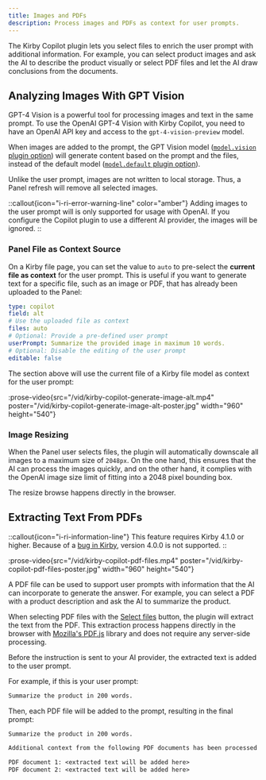 ```yaml
---
title: Images and PDFs
description: Process images and PDFs as context for user prompts.
---
```


The Kirby Copilot plugin lets you select files to enrich the user prompt with additional information. For example, you can select product images and ask the AI to describe the product visually or select PDF files and let the AI draw conclusions from the documents.

## Analyzing Images With GPT Vision

GPT-4 Vision is a powerful tool for processing images and text in the same prompt. To use the OpenAI GPT-4 Vision with Kirby Copilot, you need to have an OpenAI API key and access to the `gpt-4-vision-preview` model.

When images are added to the prompt, the GPT Vision model ([`model.vision` plugin option](/docs/configuration/global#model)) will generate content based on the prompt and the files, instead of the default model ([`model.default` plugin option](/docs/configuration/global#model)).

Unlike the user prompt, images are not written to local storage. Thus, a Panel refresh will remove all selected images.

::callout{icon="i-ri-error-warning-line" color="amber"}
Adding images to the user prompt will is only supported for usage with OpenAI. If you configure the Copilot plugin to use a different AI provider, the images will be ignored.
::

### Panel File as Context Source

On a Kirby file page, you can set the value to `auto` to pre-select the **current file as context** for the user prompt. This is useful if you want to generate text for a specific file, such as an image or PDF, that has already been uploaded to the Panel:

```yaml [sections/copilot.yml]
type: copilot
field: alt
# Use the uploaded file as context
files: auto
# Optional: Provide a pre-defined user prompt
userPrompt: Summarize the provided image in maximum 10 words.
# Optional: Disable the editing of the user prompt
editable: false
```

The section above will use the current file of a Kirby file model as context for the user prompt:

:prose-video{src="/vid/kirby-copilot-generate-image-alt.mp4" poster="/vid/kirby-copilot-generate-image-alt-poster.jpg" width="960" height="540"}

### Image Resizing

When the Panel user selects files, the plugin will automatically downscale all images to a maximum size of `2048px`. On the one hand, this ensures that the AI can process the images quickly, and on the other hand, it complies with the OpenAI image size limit of fitting into a 2048 pixel bounding box.

The resize browse happens directly in the browser.

## Extracting Text From PDFs

::callout{icon="i-ri-information-line"}
This feature requires Kirby 4.1.0 or higher. Because of a [bug in Kirby](https://github.com/getkirby/kirby/pull/6135), version 4.0.0 is not supported.
::

:prose-video{src="/vid/kirby-copilot-pdf-files.mp4" poster="/vid/kirby-copilot-pdf-files-poster.jpg" width="960" height="540"}

A PDF file can be used to support user prompts with information that the AI can incorporate to generate the answer. For example, you can select a PDF with a product description and ask the AI to summarize the product.

When selecting PDF files with the [Select files](/docs/configuration/section#files) button, the plugin will extract the text from the PDF. This extraction process happens directly in the browser with [Mozilla's PDF.js](https://github.com/mozilla/pdf.js) library and does not require any server-side processing.

Before the instruction is sent to your AI provider, the extracted text is added to the user prompt.

For example, if this is your user prompt:

```txt
Summarize the product in 200 words.
```

Then, each PDF file will be added to the prompt, resulting in the final prompt:

```txt
Summarize the product in 200 words.

Additional context from the following PDF documents has been processed and made available to you. Include the information from these documents as applicable.

PDF document 1: <extracted text will be added here>
PDF document 2: <extracted text will be added here>
```
